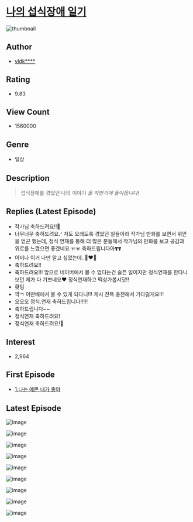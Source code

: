# [나의 섭식장애 일기](https://comic.naver.com/bestChallenge/list?titleId=748498)
![thumbnail](https://image-comic.pstatic.net/user_contents_data/challenge_comic/2021/04/19/334655/thumbnail_434x3300d4683bb_7632_41d0_95f5_ea62681ba567_00000050.JPEG)

## Author
- [vldk****](https://comic.naver.com/artistTitle?id=334655)

## Rating
- 9.83

## View Count
- 1560000

## Genre
- 일상

## Description
> 섭식장애를 겪었던 나의 이야기 *올 하반기에 돌아옵니다!*

## Replies (Latest Episode)
- 작가님 축하드려요!!🎉
- 너무너무 축하드려요.ᐟ 저도 오래도록 겪었던 일들이라 작가님 만화를 보면서 위안을 얻곤 했는데, 정식 연재를 통해 더 많은 분들께서 작가님의 만화를 보고 공감과 위로를 느꼈으면 좋겠네요 ㅠㅠ 축하드립니다아❣️❣️
- 어머나 이거 나만 알고 싶었는데..🥺❤️‍🔥
- 축하드려요!!
- 축하드려요!!! 앞으로 네이버에서 볼 수 없다는건 슬픈 일이지만 정식연재를 한다니 보던 제가 다 기쁘네요❤️ 정식연재하고 떡상가봅시닷!!
- 홧팅
- 꺅ㄱ 이만배에서 볼 수 있게 되다니!!! 캐시 잔뜩 충전해서 기다릴게요!!!
- 오오오 정식.연재 축하드립니다!!!!!
- 축하드립니다~~
- 정식연재 축하드려요!
- 정식연재 축하드려요!🥳

## Interest
- 2,964

## First Episode
- [1.나는 예쁜 내가 좋아](https://comic.naver.com/bestChallenge/detail?titleId=748498&no=1)

## Latest Episode
![image](https://image-comic.pstatic.net/user_contents_data/challenge_comic/2023/05/25/334655/upload_3703705348589576547.jpeg)

![image](https://image-comic.pstatic.net/user_contents_data/challenge_comic/2023/05/25/334655/upload_7090417762353820983.jpeg)

![image](https://image-comic.pstatic.net/user_contents_data/challenge_comic/2023/05/25/334655/upload_3762249941178790962.jpeg)

![image](https://image-comic.pstatic.net/user_contents_data/challenge_comic/2023/05/25/334655/upload_3834312830139655733.jpeg)

![image](https://image-comic.pstatic.net/user_contents_data/challenge_comic/2023/05/25/334655/upload_4120856538324951606.jpeg)

![image](https://image-comic.pstatic.net/user_contents_data/challenge_comic/2023/05/25/334655/upload_3834877974807721057.jpeg)

![image](https://image-comic.pstatic.net/user_contents_data/challenge_comic/2023/05/25/334655/upload_3906088944838783544.jpeg)

![image](https://image-comic.pstatic.net/user_contents_data/challenge_comic/2023/05/25/334655/upload_4062640907293898293.jpeg)

![image](https://image-comic.pstatic.net/user_contents_data/challenge_comic/2023/05/25/334655/upload_4050537293581411634.jpeg)
